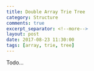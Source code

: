 ```yaml
---
title: Double Array Trie Tree
category: Structure
comments: true
excerpt_separator: <!--more-->
layout: post
date: 2017-08-23 11:30:00
tags: [array, trie, tree]
---
```

Todo...
<!--more-->

